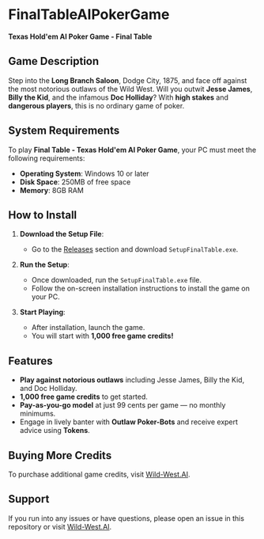 # FinalTableAIPokerGame

**Texas Hold'em AI Poker Game - Final Table**

## Game Description
Step into the **Long Branch Saloon**, Dodge City, 1875, and face off against the most notorious outlaws of the Wild West. Will you outwit **Jesse James**, **Billy the Kid**, and the infamous **Doc Holliday**? With **high stakes** and **dangerous players**, this is no ordinary game of poker.

## System Requirements
To play **Final Table - Texas Hold'em AI Poker Game**, your PC must meet the following requirements:
- **Operating System**: Windows 10 or later
- **Disk Space**: 250MB of free space
- **Memory**: 8GB RAM

## How to Install
1. **Download the Setup File**:
   - Go to the [Releases](https://github.com/adminwildwestai/FinalTableAIPokerGame/releases/latest) section and download `SetupFinalTable.exe`.

2. **Run the Setup**:
   - Once downloaded, run the `SetupFinalTable.exe` file.
   - Follow the on-screen installation instructions to install the game on your PC.

3. **Start Playing**:
   - After installation, launch the game.
   - You will start with **1,000 free game credits!**

## Features
- **Play against notorious outlaws** including Jesse James, Billy the Kid, and Doc Holliday.
- **1,000 free game credits** to get started.
- **Pay-as-you-go model** at just 99 cents per game — no monthly minimums.
- Engage in lively banter with **Outlaw Poker-Bots** and receive expert advice using **Tokens**.

## Buying More Credits
To purchase additional game credits, visit [Wild-West.AI](https://www.wild-west.ai).

## Support
If you run into any issues or have questions, please open an issue in this repository or visit [Wild-West.AI](https://www.wild-west.ai).

